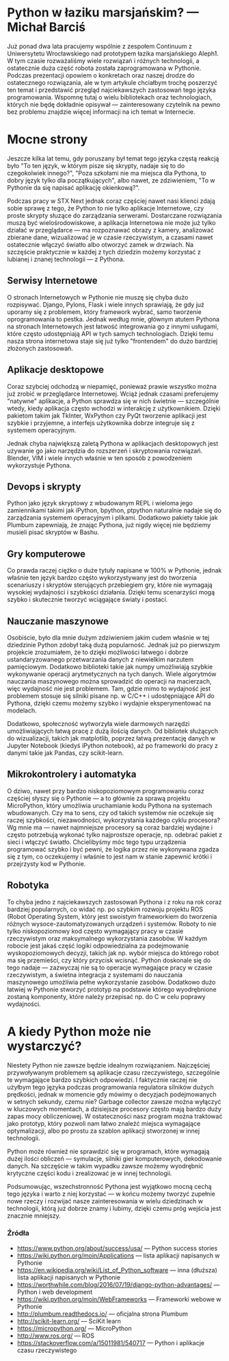 # Python w łaziku marsjańskim? — Michał Barciś

Już ponad dwa lata pracujemy wspólnie z zespołem Continuum z Uniwersytetu
Wrocławskiego nad prototypem łazika marsjańskiego Aleph1. W tym czasie
rozważaliśmy wiele rozwiązań i różnych technologii, a ostatecznie duża część
robota została zaprogramowana w Pythonie. Podczas prezentacji opowiem o
konkretach oraz naszej drodze do ostatecznego rozwiązania, ale w tym artykule
chciałbym trochę poszerzyć ten temat i przedstawić przegląd najciekawszych
zastosowań tego języka programowania. Wspomnę tutaj o wielu bibliotekach oraz
technologiach, których nie będę dokładnie opisywał — zainteresowany czytelnik
na pewno bez problemu znajdzie więcej informacji na ich temat w Internecie.

# Mocne strony

Jeszcze kilka lat temu, gdy poruszany był temat tego języka częstą reakcją było
"To ten język, w którym pisze się skrypty, nadaje się to do czegokolwiek
innego?", "Poza szkołami nie ma miejsca dla Pythona, to dobry język tylko dla
początkujących", albo nawet, ze zdziwieniem, "To w Pythonie da się napisać
aplikację okienkową?". 

Podczas pracy w STX Next jednak coraz częściej nawet nasi klienci zdają sobie
sprawę z tego, że Python to nie tylko aplikacje Internetowe, czy proste skrypty
słuzące do zarządzania serwerami. Dostarczane rozwiązania muszą być
wielośrodowiskowe, a aplikacja Internetowa nie może już tylko działać w
przeglądarce — ma rozpoznawać obrazy z kamery, analizować zbierane dane,
wizualizować je w czasie rzeczywistym, a czasami nawet ostatecznie włączyć
światło albo otworzyć zamek w drzwiach. Na szczęście praktycznie w każdej z tych
dziedzin możemy korzystać z lubianej i znanej technologii — z Pythona.

## Serwisy Internetowe

O stronach Internetowych w Pythonie nie muszę się chyba dużo rozpisywać. Django,
Pylons, Flask i wiele innych sprawiają, że gdy już uporamy się z problemem,
który framework wybrać, samo tworzenie oprogramowania to pestka. Jednak według
mnie, głównym atutem Pythona na stronach Internetowych jest łatwość integrowania
go z innymi usługami, które często udostępniają API w tych samych technologiach.
Dzięki temu nasza strona internetowa staje się już tylko "frontendem" do dużo
bardziej złożonych zastosowań.

## Aplikacje desktopowe

Coraz szybciej odchodzą w niepamięć, ponieważ prawie wszystko można już zrobić w
przeglądarce Internetowej. Wciąż jednak czasami preferujemy "natywne" aplikacje,
a Python sprawdza się w nich świetnie — szczególnie wtedy, kiedy aplikacja
często wchodzi w interakcję z użytkownikiem. Dzięki pakietom takim jak TkInter,
WxPython czy PyQt tworzenie aplikacji jest szybkie i przyjemne, a interfejs
użytkownika dobrze integruje się z systemem operacyjnym.

Jednak chyba największą zaletą Pythona w aplikacjach desktopowych jest używanie
go jako narzędzia do rozszerzeń i skryptowania rozwiązań. Blender, VIM i wiele
innych właśnie w ten sposób z powodzeniem wykorzystuje Pythona.

## Devops i skrypty

Python jako język skryptowy z wbudowanym REPL i wieloma jego zamiennikami takimi
jak iPython, bpython, ptpython naturalnie nadaje się do zarządzania systemem
operacyjnym i plikami. Dodatkowo pakiety takie jak Plumbum zapewniają, że znając
Pythona, już nigdy więcej nie będziemy musieli pisać skryptów w Bashu.

## Gry komputerowe

Co prawda raczej ciężko o duże tytuły napisane w 100% w Pythonie, jednak właśnie
ten język bardzo częśto wykorzystywany jest do tworzenia scenariuszy i skryptów
sterujących przebiegiem gry, które nie wymagają wysokiej wydajności i szybkości
działania. Dzięki temu scenarzyści mogą szybko i skutecznie tworzyć wciągające
światy i postaci.

## Nauczanie maszynowe

Osobiście, było dla mnie dużym zdziwieniem jakim cudem właśnie w tej dziedzinie
Python zdobył taką dużą popularność. Jednak już po pierwszym projekcie
zrozumiałem, że to dzięki możliwości łatwego i dobrze ustandaryzowanego
przetwarzania danych z niewielkim narzutem pamięciowym. Dodatkowo biblioteki
takie jak numpy umożliwiają szybkie wykonywanie operacji arytmetycznych na tych
danych. Wiele algorytmów nauczania maszynowego można sprowadzić do operacji
na macierzach, więc wydajność nie jest problemem. Tam, gdzie mimo to wydajność
jest problemem stosuje się silniki pisane np. w C/C++ i udostępniające API do
Pythona, dzięki czemu możemy szybko i wydajnie eksperymentować na modelach.

Dodatkowo, społeczność wytworzyła wiele darmowych narzędzi umożliwiających łatwą
pracę z dużą ilością danych. Od bibliotek służących do wizualizacji, takich jak
matplotlib, poprzez łatwą prezentację danych w Jupyter Notebook (kiedyś iPython
notebook), aż po frameworki do pracy z danymi takie jak Pandas, czy
scikit-learn.

## Mikrokontrolery i automatyka

O dziwo, nawet przy bardzo niskopoziomowym programowaniu coraz częściej słyszy
się o Pythonie — a to głównie za sprawą projektu MicroPython, który umożliwia
uruchamianie kodu Pythona na systemach wbudowanych. Czy ma to sens, czy od
takich systemów nie oczekuje się raczej szybkości, niezawodności, wykorzystania
każdego cyklu procesora? Wg mnie ma — nawet najmniejsze procesory są coraz
bardziej wydajne i często potrzebują wykonać tylko najprostsze operacje, np.
odebrać pakiet z sieci i włączyć światło. Chcielibyśmy móc tego typu urządzenia
programować szybko i być pewni, że logika przez nie wykonywana zgadza się z tym,
co oczekujemy i właśnie to jest nam w stanie zapewnić krótki i przejrzysty kod w
Pythonie.

## Robotyka

To chyba jedno z najciekawszych zastosowań Pythona i z roku na rok coraz
bardziej popularnych, co widać np. po szybkim rozwoju projektu ROS (Robot
Operating System, który jest swoistym frameworkiem do tworzenia różnych
wysoce-zautomatyzowanych urządzeń i systemów. Roboty to nie tylko
niskopoziomowy kod często wymagający pracy w czasie rzeczywistym oraz
maksymalnego wykorzystania zasobów. W każdym robocie jest jakaś część
logiki odpowiedzialna za podejmowanie wyskopoziomowych decyzji, takich
jak np. wybór miejsca do którego robot ma się przemieści, czy który
przycisk wcisnąć. Python doskonale się do tego nadaje — zazwyczaj nie
są to operacje wymagające pracy w czasie rzeczywistym, a świetna
integracja z systemami do nauczania maszynowego umożliwia pełne
wykorzystanie zasobów.  Dodatkowo dużo łatwiej w Pythonie stworzyć
prototyp na podstawie którego wyodrębnione zostaną komponenty, które
należy przepisać np. do C w celu poprawy wydajności.

# A kiedy Python może nie wystarczyć?

Niestety Python nie zawsze będzie idealnym rozwiązaniem. Najczęściej
przywoływanym problemem są aplikacje czasu rzeczywistego, szczególnie te
wymagające bardzo szybkich odpowiedzi. I faktycznie raczej nie użyłbym tego
języka podczas programowania regulatora silników dużych prędkości, jednak w
momencie gdy mówimy o decyzjach podejmowanych w setnych sekundy, czemu nie?
Garbage collector zawsze można wyłączyć w kluczowych momentach, a dzisiejsze
procesory często mają bardzo duży zapas mocy obliczeniowej. W ostateczności nasz
program można traktować jako prototyp, który pozwoli nam łatwo znaleźć miejsca
wymagające optymalizacji, albo po prostu za szablon aplikacji stworzonej w innej
technologii.

Python może również nie sprawdzić się w programach, które wymagają dużej ilości
obliczeń — symulacje, silniki gier komputerowych, dekodowanie danych. Na
szczęście w takim wypadku zawsze możemy wyodrębnić krytyczne części kodu i
zrealizować je w innej technologii. 

Podsumowując, wszechstronność Pythona jest wyjątkowo mocną cechą tego języka i
warto z niej korzystać — w końcu możemy tworzyć zupełnie nowe rzeczy i rozwijać
nasze zainteresowania w wielu dziedzinach w technologii, którą już dobrze znamy
i lubimy, dzięki czemu próg wejścia jest znacznie mniejszy.

### Źródła

* https://www.python.org/about/success/usa/ — Python success stories
* https://wiki.python.org/moin/Applications — lista aplikacji napisanych w
Pythonie
* https://en.wikipedia.org/wiki/List_of_Python_software — inna (dłuższa) lista
aplikacji napisanych w Pythonie
* https://worthwhile.com/blog/2016/07/19/django-python-advantages/ — Python i
web development
* https://wiki.python.org/moin/WebFrameworks — Frameworki webowe w Pythonie
* http://plumbum.readthedocs.io/ — oficjalna strona Plumbum
* http://scikit-learn.org/ — SciKit learn
* https://micropython.org/ — MicroPython
* http://www.ros.org/ — ROS
* https://stackoverflow.com/a/15011981/540717 — Python i aplikacje czasu
rzeczywistego

